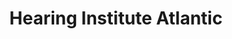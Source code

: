 ---
title: "Hearing Institute Atlantic"
url: /halifax/hearing-institute-atlantic/
shop: Hörgeräte
---